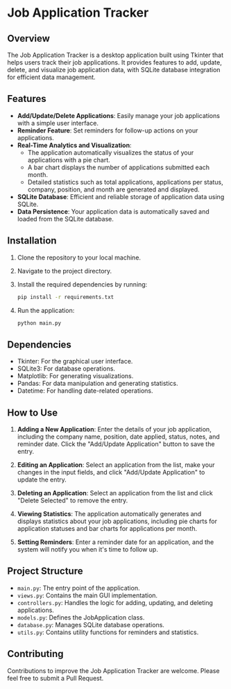 # Job Application Tracker

## Overview

The Job Application Tracker is a desktop application built using Tkinter that helps users track their job applications. It provides features to add, update, delete, and visualize job application data, with SQLite database integration for efficient data management.

## Features

- **Add/Update/Delete Applications**: Easily manage your job applications with a simple user interface.
- **Reminder Feature**: Set reminders for follow-up actions on your applications.
- **Real-Time Analytics and Visualization**: 
  - The application automatically visualizes the status of your applications with a pie chart.
  - A bar chart displays the number of applications submitted each month.
  - Detailed statistics such as total applications, applications per status, company, position, and month are generated and displayed.
- **SQLite Database**: Efficient and reliable storage of application data using SQLite.
- **Data Persistence**: Your application data is automatically saved and loaded from the SQLite database.

## Installation

1. Clone the repository to your local machine.
2. Navigate to the project directory.
3. Install the required dependencies by running:

    ```bash
    pip install -r requirements.txt
    ```

4. Run the application:

    ```bash
    python main.py
    ```

## Dependencies

- Tkinter: For the graphical user interface.
- SQLite3: For database operations.
- Matplotlib: For generating visualizations.
- Pandas: For data manipulation and generating statistics.
- Datetime: For handling date-related operations.

## How to Use

1. **Adding a New Application**: Enter the details of your job application, including the company name, position, date applied, status, notes, and reminder date. Click the "Add/Update Application" button to save the entry.

2. **Editing an Application**: Select an application from the list, make your changes in the input fields, and click "Add/Update Application" to update the entry.

3. **Deleting an Application**: Select an application from the list and click "Delete Selected" to remove the entry.

4. **Viewing Statistics**: The application automatically generates and displays statistics about your job applications, including pie charts for application statuses and bar charts for applications per month.

5. **Setting Reminders**: Enter a reminder date for an application, and the system will notify you when it's time to follow up.

## Project Structure

- `main.py`: The entry point of the application.
- `views.py`: Contains the main GUI implementation.
- `controllers.py`: Handles the logic for adding, updating, and deleting applications.
- `models.py`: Defines the JobApplication class.
- `database.py`: Manages SQLite database operations.
- `utils.py`: Contains utility functions for reminders and statistics.

## Contributing

Contributions to improve the Job Application Tracker are welcome. Please feel free to submit a Pull Request.


